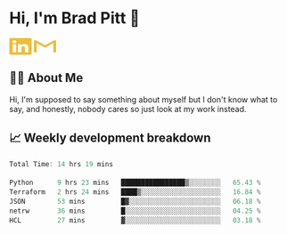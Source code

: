 # Hi, I'm Brad Pitt 👋


<a href="https://www.linkedin.com/in/mathias-mauraisin/" target="blank"><img align="center" src="./icons/linkedin.svg" alt="https://www.linkedin.com/in/mathias-mauraisin/" height="30" width="40" /></a>
<a href="mailto:mathias.mauraisin.pro@gmail.com" target="blank"><img align="center" src="./icons/gmail.svg" alt="redrew" height="30" width="40" /></a>




<!-- ![snap](images/Snap_dark.png?raw=true) -->
<!-- ![snap](images/Snap_dark_bg.png?raw=true) -->


<!-- [![My Skills](https://skillicons.dev/icons?i=c,cpp,html,css,js,ts,)](https://skillicons.dev) -->

## 🙋‍♂️&nbsp;About Me

Hi, I'm supposed to say something about myself but I don't know what to say, and honestly, nobody cares so just look at my work instead.

## 📈&nbsp;Weekly development breakdown

<!-- [![mamaurai's 42 stats](https://badge42.vercel.app/api/v2/cl1l4qz93000609l4yixitcl4/stats?cursusId=21&coalitionId=45)](https://github.com/JaeSeoKim/badge42) -->





<!--START_SECTION:waka-->

```rust
Total Time: 14 hrs 19 mins

Python      9 hrs 23 mins   ████████████████▒░░░░░░░░   65.43 %
Terraform   2 hrs 24 mins   ████▒░░░░░░░░░░░░░░░░░░░░   16.84 %
JSON        53 mins         █▓░░░░░░░░░░░░░░░░░░░░░░░   06.18 %
netrw       36 mins         █░░░░░░░░░░░░░░░░░░░░░░░░   04.25 %
HCL         27 mins         ▓░░░░░░░░░░░░░░░░░░░░░░░░   03.18 %
```

<!--END_SECTION:waka-->


